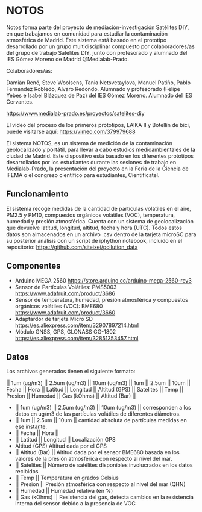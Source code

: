 # NOTOS

Notos forma parte del proyecto de mediación-investigación Satélites DIY, en que trabajamos en comunidad para estudiar la contaminación atmosférica de Madrid. Este sistema está basado en el prototipo desarrollado por un grupo multidisciplinar compuesto por colaboradores/as del grupo de trabajo Satélites DIY, junto con profesorado y alumnado del IES Gómez Moreno de Madrid @Medialab-Prado.

Colaboradores/as: 

Damián René, Steve Woolsens, Tania Netsvetaylova, Manuel Patiño, Pablo Fernández Robledo, Alvaro Redondo.
Alumnado y profesorado (Felipe Yebes e Isabel Blázquez de Paz) del IES Gómez Moreno.
Alumnado del IES Cervantes.

https://www.medialab-prado.es/proyectos/satelites-diy

El video del proceso de los primeros prototipos, LAIKA II y Botellín de bici, puede visitarse aquí: https://vimeo.com/379979688

El sistema NOTOS, es un sistema de medición de la contaminación geolocalizado y portátil, para llevar a cabo estudios medioambientales de la ciudad de Madrid. Este dispositivo está basado en los diferentes prototipos desarrollados por los estudiantes durante las sesiones de trabajo en Medialab-Prado, la presentación del proyecto en la Feria de la Ciencia de IFEMA o el congreso científico para estudiantes, Cientificatel. 

## Funcionamiento

El sistema recoge medidas de la cantidad de partículas volátiles en el aire, PM2.5 y PM10, compuestos orgánicos volátiles (VOC), temperatura, humedad y presión atmosférica. Cuenta con un sistema de geolocalización que devuelve latitud, longitud, altitud, fecha y hora (UTC). Todos estos datos son almacenados en un archivo .csv dentro de la tarjeta microSC para su posterior análisis con un script de iphython notebook, incluido en el repositorio: https://github.com/siteixei/pollution_data

## Componentes

- Arduino MEGA 2560 
  https://store.arduino.cc/arduino-mega-2560-rev3
- Sensor de Partículas Volátiles: PMS5003
  https://www.adafruit.com/product/3686
- Sensor de temperatura, humedad, presión atmosférica y compuestos orgánicos volátiles (VOC): BME680
  https://www.adafruit.com/product/3660
- Adaptardor de tarjeta Micro SD
  https://es.aliexpress.com/item/32907897214.html
- Módulo GNSS, GPS, GLONASS GG-1802
  https://es.aliexpress.com/item/32851353457.html
  
## Datos
  
Los archivos generados tienen el siguiente formato:
 
|| 1um (ug/m3) || 2.5um (ug/m3) || 10um (ug/m3) ||	1um ||	2.5um ||	10um ||	Fecha ||	Hora ||	Latitud ||	Longitud ||	Altitud (GPS) ||	Satelites ||	Temp	|| Presion ||	Humedad ||	Gas (kOhms) ||	Altitud (Bar) ||

- || 1um (ug/m3) || 2.5um (ug/m3) || 10um (ug/m3) || corresponden a los datos en ug/m3 de las partículas volátiles de diferentes diámetros.
- ||	1um ||	2.5um ||	10um || cantidad absoluta de partículas medidas en ese instante.
- ||	Fecha ||	Hora ||
- ||	Latitud ||	Longitud || Localización GPS
- Altitud (GPS) Altitud dada por el GPS
- || Altitud (Bar) || Altitud dada por el sensor BME680 basada en los valores de la presión atmosférica con respecto al nivel del mar.
- || Satelites || Número de satélites disponibles involucrados en los datos recibidos
- ||	Temp	|| Temperatura en grados Celsius
- || Presion || Presión atmosférica con respecto al nivel del mar (QHN)
- ||	Humedad || Humedad relativa (en %)
- ||	Gas (kOhms) || Resistencia del gas, detecta cambios en la resistencia interna del sensor debido a la presencia de VOC
